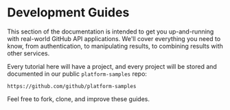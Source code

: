 # Development Guides

This section of the documentation is intended to get you up-and-running with
real-world GitHub API applications. We'll cover everything you need to know, from
authentication, to manipulating results, to combining results with other services.

Every tutorial here will have a project, and every project will be stored and
documented in our public `platform-samples` repo:

    https://github.com/github/platform-samples

Feel free to fork, clone, and improve these guides.
